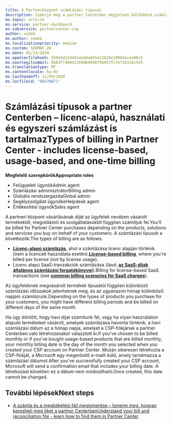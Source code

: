 ```yaml
---
title: A Partnerközpont számlázási típusai
description: Ismerje meg a partner Centerben megjelenő különböző számlázási típusokat, számlázási időszakokat és számlázási dátumokat.
ms.topic: article
ms.service: partner-dashboard
ms.subservice: partnercenter-csp
author: sodeb
ms.author: sodeb
ms.localizationpriority: medium
ms.custom: SEOMAY.20
ms.date: 05/13/2020
ms.openlocfilehash: 559e5d15d4414addab55411b28e19964ac4a08c5
ms.sourcegitcommit: 6b03ff400d1350db9696f9b457fcfe710310c5d3
ms.translationtype: MT
ms.contentlocale: hu-HU
ms.lasthandoff: 12/03/2020
ms.locfileid: "96570671"
---
```

# <a name="types-of-billing-in-partner-center---includes-license-based-usage-based-and-one-time-billing"></a><span data-ttu-id="e916b-103">Számlázási típusok a partner Centerben – licenc-alapú, használati és egyszeri számlázást is tartalmaz</span><span class="sxs-lookup"><span data-stu-id="e916b-103">Types of billing in Partner Center - includes license-based, usage-based, and one-time billing</span></span>

<span data-ttu-id="e916b-104">**Megfelelő szerepkörök**</span><span class="sxs-lookup"><span data-stu-id="e916b-104">**Appropriate roles**</span></span>

- <span data-ttu-id="e916b-105">Felügyeleti ügynök</span><span class="sxs-lookup"><span data-stu-id="e916b-105">Admin agent</span></span>
- <span data-ttu-id="e916b-106">Számlázási adminisztrátor</span><span class="sxs-lookup"><span data-stu-id="e916b-106">Billing admin</span></span>
- <span data-ttu-id="e916b-107">Globális rendszergazda</span><span class="sxs-lookup"><span data-stu-id="e916b-107">Global admin</span></span>
- <span data-ttu-id="e916b-108">Segélyszolgálat ügynöke</span><span class="sxs-lookup"><span data-stu-id="e916b-108">Helpdesk agent</span></span>
- <span data-ttu-id="e916b-109">Értékesítési ügynök</span><span class="sxs-lookup"><span data-stu-id="e916b-109">Sales agent</span></span>

<span data-ttu-id="e916b-110">A partneri központ vásárlásának díját az ügyfelek nevében vásárolt termékektől, megoldástól és szolgáltatásoktól függően számítjuk fel.</span><span class="sxs-lookup"><span data-stu-id="e916b-110">You'll be billed for Partner Center purchases depending on the products, solutions and services you buy on behalf of your customers.</span></span> <span data-ttu-id="e916b-111">A számlázási típusok a következők:</span><span class="sxs-lookup"><span data-stu-id="e916b-111">The types of billing are as follows:</span></span>

- <span data-ttu-id="e916b-112">[**Licenc-alapú számlázás**](license-based-billing.md), ahol a számlázása licenc alapján történik (nem a licencek használata esetén).</span><span class="sxs-lookup"><span data-stu-id="e916b-112">[**License-based billing**](license-based-billing.md), where you're billed per license (not by license usage).</span></span>
- <span data-ttu-id="e916b-113">Licenc alapú SaaS-tranzakciók számlázása (lásd: [**az SaaS-díjak általános számlázási forgatókönyvei**](common-billing-scenarios-saas.md)).</span><span class="sxs-lookup"><span data-stu-id="e916b-113">Billing for license-based SaaS transactions (see [**common billing scenarios for SaaS charges**](common-billing-scenarios-saas.md)).</span></span>

<span data-ttu-id="e916b-114">Az ügyfeleknek megvásárolt termékek típusától függően különböző számlázási időszakok jelenhetnek meg, és az ugyanazon hónap különböző napjain számlázunk.</span><span class="sxs-lookup"><span data-stu-id="e916b-114">Depending on the types of products you purchase for your customers, you might have different billing periods and be billed on different days of the same month.</span></span>

<span data-ttu-id="e916b-115">Ha úgy döntött, hogy havi díjat számítunk fel, vagy ha olyan használaton alapuló termékeket vásárolt, amelyek számlázása havonta történik, a havi számlázási dátum az a hónap napja, amelyet a CSP-fiókjának a partner Centerben való létrehozásakor választott ki.</span><span class="sxs-lookup"><span data-stu-id="e916b-115">If you've chosen to be billed monthly or if you've bought usage-based products that are billed monthly, your monthly billing date is the day of the month you selected when you created your CSP account on Partner Center.</span></span> <span data-ttu-id="e916b-116">Miután sikeresen létrehozta a CSP-fiókját, a Microsoft egy megerősítő e-mailt küld, amely tartalmazza a számlázási dátumot.</span><span class="sxs-lookup"><span data-stu-id="e916b-116">After you've successfully created your CSP account, Microsoft will send a confirmation email that includes your billing date.</span></span> <span data-ttu-id="e916b-117">A létrehozást követően ez a dátum nem módosítható.</span><span class="sxs-lookup"><span data-stu-id="e916b-117">Once created, this date cannot be changed.</span></span>

## <a name="next-steps"></a><span data-ttu-id="e916b-118">További lépések</span><span class="sxs-lookup"><span data-stu-id="e916b-118">Next steps</span></span>

- [<span data-ttu-id="e916b-119">A számla és a megbékélési fájl megismerése – Ismerje meg, hogyan keresheti meg őket a partner Centerben</span><span class="sxs-lookup"><span data-stu-id="e916b-119">Understand your bill and reconciliation file - learn how to find them in Partner Center</span></span>](read-your-bill.md)